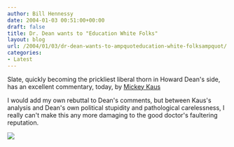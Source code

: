 ```yaml
---
author: Bill Hennessy
date: 2004-01-03 00:51:00+00:00
draft: false
title: Dr. Dean wants to "Education White Folks"
layout: blog
url: /2004/01/03/dr-dean-wants-to-ampquoteducation-white-folksampquot/
categories:
- Latest
---
```





Slate, quickly becoming the prickliest liberal thorn in Howard Dean's side, has an excellent commentary, today, by [Mickey Kaus](https://www.slate.com/id/2093295/)




I would add my own rebuttal to Dean's comments, but between Kaus's analysis and Dean's own political stupidity and pathological carelessness, I really can't make this any more damaging to the good doctor's faultering reputation.

  
![](https://blog.billhennessy.com/aggbug.aspx?PostID=812)

